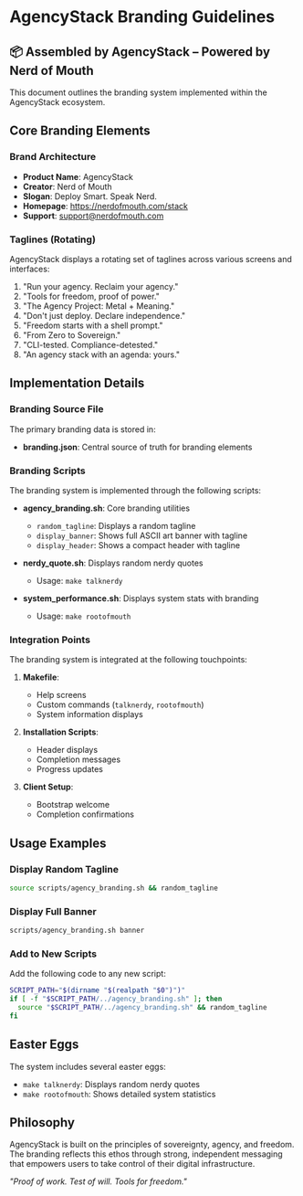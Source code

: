 # AgencyStack Branding Guidelines

## 📦 Assembled by AgencyStack – Powered by Nerd of Mouth

This document outlines the branding system implemented within the AgencyStack ecosystem.

## Core Branding Elements

### Brand Architecture

- **Product Name**: AgencyStack
- **Creator**: Nerd of Mouth
- **Slogan**: Deploy Smart. Speak Nerd.
- **Homepage**: https://nerdofmouth.com/stack
- **Support**: support@nerdofmouth.com

### Taglines (Rotating)

AgencyStack displays a rotating set of taglines across various screens and interfaces:

1. "Run your agency. Reclaim your agency."
2. "Tools for freedom, proof of power."
3. "The Agency Project: Metal + Meaning."
4. "Don't just deploy. Declare independence."
5. "Freedom starts with a shell prompt."
6. "From Zero to Sovereign."
7. "CLI-tested. Compliance-detested."
8. "An agency stack with an agenda: yours."

## Implementation Details

### Branding Source File

The primary branding data is stored in:
- **branding.json**: Central source of truth for branding elements

### Branding Scripts

The branding system is implemented through the following scripts:

- **agency_branding.sh**: Core branding utilities
  - `random_tagline`: Displays a random tagline
  - `display_banner`: Shows full ASCII art banner with tagline
  - `display_header`: Shows a compact header with tagline

- **nerdy_quote.sh**: Displays random nerdy quotes
  - Usage: `make talknerdy`

- **system_performance.sh**: Displays system stats with branding
  - Usage: `make rootofmouth`

### Integration Points

The branding system is integrated at the following touchpoints:

1. **Makefile**: 
   - Help screens
   - Custom commands (`talknerdy`, `rootofmouth`)
   - System information displays

2. **Installation Scripts**:
   - Header displays
   - Completion messages
   - Progress updates

3. **Client Setup**:
   - Bootstrap welcome
   - Completion confirmations

## Usage Examples

### Display Random Tagline

```bash
source scripts/agency_branding.sh && random_tagline
```

### Display Full Banner

```bash
scripts/agency_branding.sh banner
```

### Add to New Scripts

Add the following code to any new script:

```bash
SCRIPT_PATH="$(dirname "$(realpath "$0")")"
if [ -f "$SCRIPT_PATH/../agency_branding.sh" ]; then
  source "$SCRIPT_PATH/../agency_branding.sh" && random_tagline
fi
```

## Easter Eggs

The system includes several easter eggs:

- `make talknerdy`: Displays random nerdy quotes
- `make rootofmouth`: Shows detailed system statistics

## Philosophy

AgencyStack is built on the principles of sovereignty, agency, and freedom. The branding reflects this ethos through strong, independent messaging that empowers users to take control of their digital infrastructure.

_"Proof of work. Test of will. Tools for freedom."_
